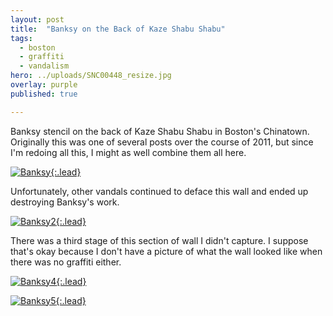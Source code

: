 ```yaml
---
layout: post
title:  "Banksy on the Back of Kaze Shabu Shabu"
tags:
  - boston
  - graffiti
  - vandalism
hero: ../uploads/SNC00448_resize.jpg
overlay: purple
published: true

---
```


Banksy stencil on the back of Kaze Shabu Shabu in Boston's Chinatown. Originally this was one of several posts over the course of 2011, but since I'm redoing all this, I might as well combine them all here. 

[![Banksy](../uploads/SNC00448_resize.jpg){:.lead}](../uploads/SNC00448.jpg)

Unfortunately, other vandals continued to deface this wall and ended up destroying Banksy's work.

[![Banksy2](../uploads/SNC00320_resize.jpg){:.lead}](../uploads/SNC00320.jpg)

There was a third stage of this section of wall I didn't capture. I suppose that's okay because I don't have a picture of what the wall looked like when there was no graffiti either.

[![Banksy4](../uploads/SNC00549_resize.jpg){:.lead}](../uploads/SNC00549.jpg)

[![Banksy5](../uploads/SNC00567_resize.jpg){:.lead}](../uploads/SNC00567.jpg)